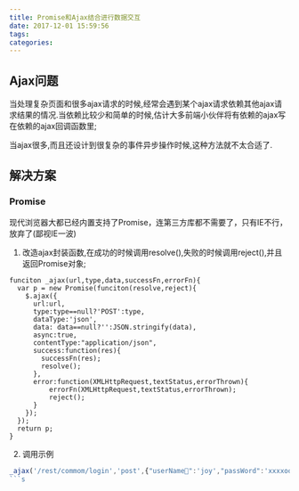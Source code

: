 ```yaml
---
title: Promise和Ajax结合进行数据交互
date: 2017-12-01 15:59:56
tags:
categories:
---
```


<!--more-->

## Ajax问题
当处理复杂页面和很多ajax请求的时候,经常会遇到某个ajax请求依赖其他ajax请求结果的情况.当依赖比较少和简单的时候,估计大多前端小伙伴将有依赖的ajax写在依赖的ajax回调函数里;

当ajax很多,而且还设计到很复杂的事件异步操作时候,这种方法就不太合适了.

## 解决方案
### Promise

现代浏览器大都已经内置支持了Promise，连第三方库都不需要了，只有IE不行，放弃了(鄙视IE一波)

1. 改造ajax封装函数,在成功的时候调用resolve(),失败的时候调用reject(),并且返回Promise对象;
```JS
funciton _ajax(url,type,data,successFn,errorFn){
  var p = new Promise(funciton(resolve,reject){
    $.ajax({
      url:url,
      type:type==null?'POST':type,
      dataType:'json',
      data: data==null?'':JSON.stringify(data),
      async:true,
      contentType:"application/json",
      success:function(res){
        successFn(res);
        resolve();
      },
      error:function(XMLHttpRequest,textStatus,errorThrown){
          errorFn(XMLHttpRequest,textStatus,errorThrown);
          reject();
      }
    });
  });
  return p;
}
```

2. 调用示例
```js
_ajax('/rest/commom/login','post',{"userName":'joy',"passWord":'xxxxoooo'},loginOK(res),loginFail(errorCode,"登录失败",backLoginPage())).then(_ajax('/rest/commom/userInfo','post',{"userId":1},renderUserInfo(res),UserInfoFail(errorCode," 获取用户信息失败",backLoginPage()))).then(initUserPage());
```s
